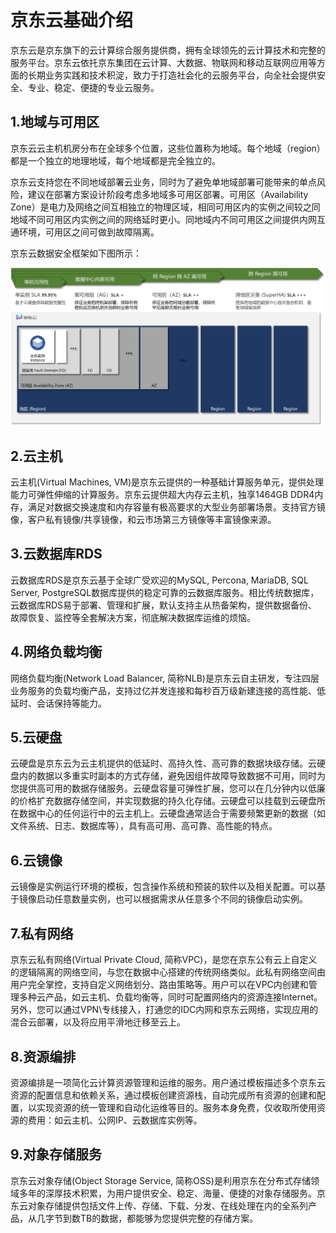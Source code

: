 # 京东云基础介绍
京东云是京东旗下的云计算综合服务提供商，拥有全球领先的云计算技术和完整的服务平台。京东云依托京东集团在云计算、大数据、物联网和移动互联网应用等方面的长期业务实践和技术积淀，致力于打造社会化的云服务平台，向全社会提供安全、专业、稳定、便捷的专业云服务。

## 1.地域与可用区
京东云云主机机房分布在全球多个位置，这些位置称为地域。每个地域（region）都是一个独立的地理地域，每个地域都是完全独立的。

京东云支持您在不同地域部署云业务，同时为了避免单地域部署可能带来的单点风险，建议在部署方案设计阶段考虑多地域多可用区部署。可用区（Availability Zone）是电力及网络之间互相独立的物理区域，相同可用区内的实例之间较之同地域不同可用区内实例之间的网络延时更小。同地域内不同可用区之间提供内网互通环境，可用区之间可做到故障隔离。

京东云数据安全框架如下图所示：

![framework](../../../../image/JDCloud-WhitePaper/JDCloud-WhitePaper-Best-Practice-with-Chanjet-Tplus/6f783991a9ac3c0b94f85406b377e76b20190731151307828-3.png)

## 2.云主机
云主机(Virtual Machines, VM)是京东云提供的一种基础计算服务单元，提供处理能力可弹性伸缩的计算服务。京东云提供超大内存云主机，独享1464GB DDR4内存，满足对数据交换速度和内存容量有极高要求的大型业务部署场景。支持官方镜像，客户私有镜像/共享镜像，和云市场第三方镜像等丰富镜像来源。

## 3.云数据库RDS
云数据库RDS是京东云基于全球广受欢迎的MySQL, Percona, MariaDB, SQL Server, PostgreSQL数据库提供的稳定可靠的云数据库服务。相比传统数据库，云数据库RDS易于部署、管理和扩展，默认支持主从热备架构，提供数据备份、故障恢复、监控等全套解决方案，彻底解决数据库运维的烦恼。

## 4.网络负载均衡
网络负载均衡(Network Load Balancer, 简称NLB)是京东云自主研发，专注四层业务服务的负载均衡产品，支持过亿并发连接和每秒百万级新建连接的高性能、低延时、会话保持等能力。

## 5.云硬盘
云硬盘是京东云为云主机提供的低延时、高持久性、高可靠的数据块级存储。云硬盘内的数据以多重实时副本的方式存储，避免因组件故障导致数据不可用，同时为您提供高可用的数据存储服务。云硬盘容量可弹性扩展，您可以在几分钟内以低廉的价格扩充数据存储空间，并实现数据的持久化存储。云硬盘可以挂载到云硬盘所在数据中心的任何运行中的云主机上。云硬盘通常适合于需要频繁更新的数据（如文件系统、日志、数据库等），具有高可用、高可靠、高性能的特点。

## 6.云镜像
云镜像是实例运行环境的模板，包含操作系统和预装的软件以及相关配置。可以基于镜像启动任意数量实例，也可以根据需求从任意多个不同的镜像启动实例。

## 7.私有网络
京东云私有网络(Virtual Private Cloud, 简称VPC)，是您在京东公有云上自定义的逻辑隔离的网络空间，与您在数据中心搭建的传统网络类似。此私有网络空间由用户完全掌控，支持自定义网络划分、路由策略等。用户可以在VPC内创建和管理多种云产品，如云主机、负载均衡等，同时可配置网络内的资源连接Internet。另外，您可以通过VPN\专线接入，打通您的IDC内网和京东云网络，实现应用的混合云部署，以及将应用平滑地迁移至云上。

## 8.资源编排
资源编排是一项简化云计算资源管理和运维的服务。用户通过模板描述多个京东云资源的配置信息和依赖关系，通过模板创建资源栈，自动完成所有资源的创建和配置，以实现资源的统一管理和自动化运维等目的。服务本身免费，仅收取所使用资源的费用：如云主机、公网IP、云数据库实例等。

## 9.对象存储服务
京东云对象存储(Object Storage Service, 简称OSS)是利用京东在分布式存储领域多年的深厚技术积累，为用户提供安全、稳定、海量、便捷的对象存储服务。京东云对象存储提供包括文件上传、存储、下载、分发、在线处理在内的全系列产品，从几字节到数TB的数据，都能够为您提供完整的存储方案。

